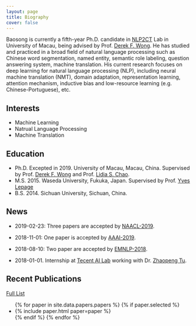 ```yaml
---
layout: page
title: Biography
cover: false
---
```

Baosong is currently a fifth-year Ph.D. candidate in [NLP2CT](http://nlp2ct.cis.umac.mo/) Lab in University of Macau, being advised by Prof. [Derek F. Wong](https://www.fst.um.edu.mo/en/staff/fstfw.html). He has studied and practiced in a broad field of natural language processing such as Chinese word segmentation, named entity, semantic role labeling, question answering system, machine translation. His current research focuses on deep learning for natural language processing (NLP), including neural machine translation (NMT),  domain adaptation, representation learning, attention mechanism, inductive bias and low-resource learning (e.g. Chinese-Portuguese), etc. 

## Interests
* Machine Learning
* Natrual Language Processing
* Machine Translation

## Education
* Ph.D. Excepted in 2019. University of Macau, Macau, China. Supervised by Prof. [Derek F. Wong](https://www.fst.um.edu.mo/en/staff/fstfw.html) and Prof. [Lidia S. Chao](https://www.fst.um.edu.mo/en/staff/cds/lidiasc.html).
* M.S. 2015. Waseda University, Fukuka, Japan. Supervised by Prof. [Yves Lepage](https://www.waseda.jp/fsci/gips/other-en/2015/09/08/2164/)
* B.S. 2014. Sichuan University, Sichuan, China.

## News
* 2019-02-23: Three papers are accepted by [NAACL-2019](https://naacl2019.org/).
 
* 2018-11-01: One paper is accepted by [AAAI-2019](https://aaai.org/Conferences/AAAI-19/).

* 2018-08-10: Two paper are accepted by [EMNLP-2018](https://emnlp2018.org/).

* 2018-01-01. Internship at [Tecent AI Lab](https://ai.tencent.com/ailab/en/index) working with Dr. [Zhaopeng Tu](http://zptu.net/). 

## Recent Publications
[Full List](/papers/)
<ul>
{% for paper in site.data.papers.papers %}
  {% if paper.selected %}
  <li>
  {% include paper.html paper=paper %}
  </li>
  {% endif %}
{% endfor %}
</ul>

